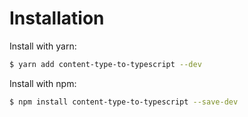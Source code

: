 # Installation

Install with yarn:
```bash
$ yarn add content-type-to-typescript --dev
```

Install with npm:

```bash
$ npm install content-type-to-typescript --save-dev
```
